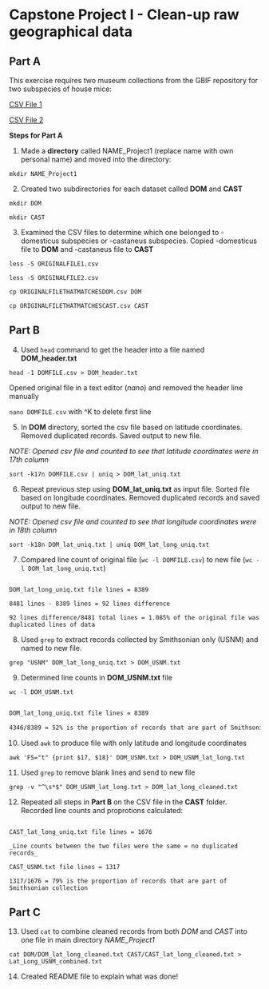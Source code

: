 # Capstone Project I - Clean-up raw geographical data
## Part A
This exercise requires two museum collections from the GBIF repository for two subspecies of house mice:

[CSV File 1](practice/0008658-160822134323880.csv )

[CSV File 2](repositorypath)

**Steps for Part A**

1. Made a **directory** called NAME_Project1 (replace name with own personal name) and moved into the directory:

`mkdir NAME_Project1`

2. Created two subdirectories for each dataset called **DOM** and **CAST**

`mkdir DOM`

`mkdir CAST`

3. Examined the CSV files to determine which one belonged to -domesticus subspecies or -castaneus subspecies. Copied -domesticus file to **DOM** and -castaneus file to **CAST**

`less -S ORIGINALFILE1.csv`

`less -S ORIGINALFILE2.csv`

`cp ORIGINALFILETHATMATCHESDOM.csv DOM`

`cp ORIGINALFILETHATMATCHESCAST.csv CAST`

## Part B

4. Used `head` command to get the header into a file named **DOM_header.txt**

`head -1 DOMFILE.csv > DOM_header.txt`

Opened original file in a text editor (_nano_) and removed the header line manually

`nano DOMFILE.csv` with ^K to delete first line

5. In **DOM** directory, sorted the csv file based on latitude coordinates. Removed duplicated records. Saved output to new file.

_NOTE: Opened csv file and counted to see that latitude coordinates were in 17th column_

`sort -k17n DOMFILE.csv | uniq > DOM_lat_uniq.txt`

6. Repeat previous step using **DOM_lat_uniq.txt** as input file. Sorted file based on longitude coordinates. Removed duplicated records and saved output to new file. 

_NOTE: Opened csv file and counted to see that longitude coordinates were in 18th column_

`sort -k18n DOM_lat_uniq.txt | uniq DOM_lat_long_uniq.txt`

7. Compared line count of original file (`wc -l DOMFILE.csv`) to new file (`wc -l DOM_lat_long_uniq.txt`) 

```DOMFILE.csv file lines = 8481

DOM_lat_long_uniq.txt file lines = 8389

8481 lines - 8389 lines = 92 lines difference 

92 lines difference/8481 total lines = 1.085% of the original file was duplicated lines of data
```

8. Used `grep` to extract records collected by Smithsonian only (USNM) and named to new file. 

`grep "USNM" DOM_lat_long_uniq.txt > DOM_USNM.txt`

9. Determined line counts in **DOM_USNM.txt** file

`wc -l DOM_USNM.txt`

```DOM_USNM.txt file lines = 4346

DOM_lat_long_uniq.txt file lines = 8389 

4346/8389 = 52% is the proportion of records that are part of Smithsonian collection
```

10. Used `awk` to produce file with only latitude and longitude coordinates

`awk 'FS="t" {print $17, $18}' DOM_USNM.txt > DOM_USNM_lat_long.txt`

11. Used `grep` to remove blank lines and send to new file

`grep -v "^\s*$" DOM_USNM_lat_long.txt > DOM_lat_long_cleaned.txt`

12. Repeated all steps in **Part B** on the CSV file in the **CAST** folder. Recorded line counts and proprotions calculated:

```CASTFILE.csv file lines = 1676

CAST_lat_long_uniq.txt file lines = 1676

_Line counts between the two files were the same = no duplicated records_

CAST_USNM.txt file lines = 1317

1317/1676 = 79% is the proportion of records that are part of Smithsonian collection
```

## Part C

13. Used `cat` to combine cleaned records from both *DOM* and *CAST* into one file in main directory *NAME_Project1*

`cat DOM/DOM_lat_long_cleaned.txt CAST/CAST_lat_long_cleaned.txt > Lat_Long_USNM_combined.txt`

14. Created README file to explain what was done!
